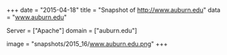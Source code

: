 
+++
date = "2015-04-18"
title = "Snapshot of http://www.auburn.edu"
data = "www.auburn.edu"

Server = ["Apache"]
domain = ["auburn.edu"]

  image = "snapshots/2015_16/www.auburn.edu.png"
+++
#
